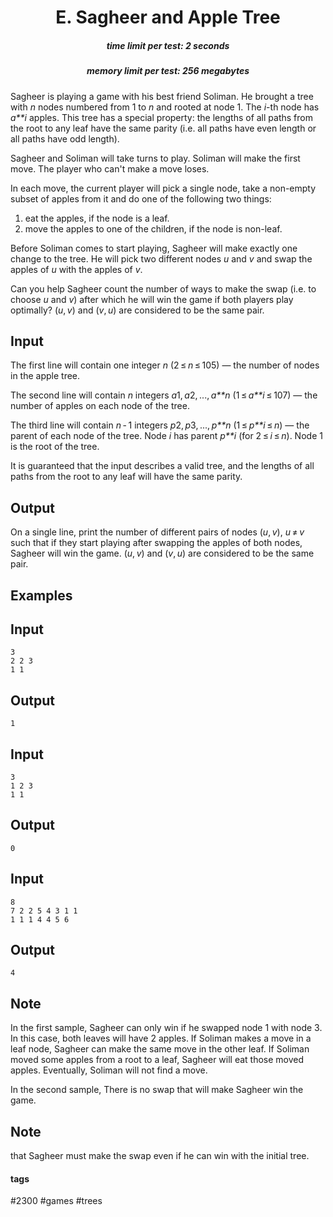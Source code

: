 <h1 style='text-align: center;'> E. Sagheer and Apple Tree</h1>

<h5 style='text-align: center;'>time limit per test: 2 seconds</h5>
<h5 style='text-align: center;'>memory limit per test: 256 megabytes</h5>

Sagheer is playing a game with his best friend Soliman. He brought a tree with *n* nodes numbered from 1 to *n* and rooted at node 1. The *i*-th node has *a**i* apples. This tree has a special property: the lengths of all paths from the root to any leaf have the same parity (i.e. all paths have even length or all paths have odd length).

Sagheer and Soliman will take turns to play. Soliman will make the first move. The player who can't make a move loses.

In each move, the current player will pick a single node, take a non-empty subset of apples from it and do one of the following two things:

1. eat the apples, if the node is a leaf.
2. move the apples to one of the children, if the node is non-leaf.

Before Soliman comes to start playing, Sagheer will make exactly one change to the tree. He will pick two different nodes *u* and *v* and swap the apples of *u* with the apples of *v*.

Can you help Sagheer count the number of ways to make the swap (i.e. to choose *u* and *v*) after which he will win the game if both players play optimally? (*u*, *v*) and (*v*, *u*) are considered to be the same pair.

## Input

The first line will contain one integer *n* (2 ≤ *n* ≤ 105) — the number of nodes in the apple tree.

The second line will contain *n* integers *a*1, *a*2, ..., *a**n* (1 ≤ *a**i* ≤ 107) — the number of apples on each node of the tree.

The third line will contain *n* - 1 integers *p*2, *p*3, ..., *p**n* (1 ≤ *p**i* ≤ *n*) — the parent of each node of the tree. Node *i* has parent *p**i* (for 2 ≤ *i* ≤ *n*). Node 1 is the root of the tree.

It is guaranteed that the input describes a valid tree, and the lengths of all paths from the root to any leaf will have the same parity.

## Output

On a single line, print the number of different pairs of nodes (*u*, *v*), *u* ≠ *v* such that if they start playing after swapping the apples of both nodes, Sagheer will win the game. (*u*, *v*) and (*v*, *u*) are considered to be the same pair.

## Examples

## Input


```
3  
2 2 3  
1 1  

```
## Output


```
1  

```
## Input


```
3  
1 2 3  
1 1  

```
## Output


```
0  

```
## Input


```
8  
7 2 2 5 4 3 1 1  
1 1 1 4 4 5 6  

```
## Output


```
4  

```
## Note

In the first sample, Sagheer can only win if he swapped node 1 with node 3. In this case, both leaves will have 2 apples. If Soliman makes a move in a leaf node, Sagheer can make the same move in the other leaf. If Soliman moved some apples from a root to a leaf, Sagheer will eat those moved apples. Eventually, Soliman will not find a move.

In the second sample, There is no swap that will make Sagheer win the game.

## Note

 that Sagheer must make the swap even if he can win with the initial tree.



#### tags 

#2300 #games #trees 